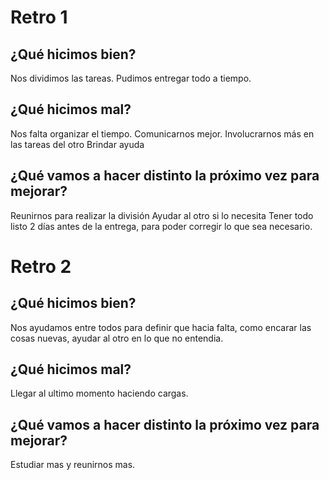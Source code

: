 
<h1>Retro 1</h1>

<h2>¿Qué hicimos bien? </h2>
Nos dividimos las tareas.
Pudimos entregar todo a tiempo. 

<h2> ¿Qué hicimos mal? </h2>
Nos falta organizar el tiempo.
Comunicarnos mejor.
Involucrarnos más en las tareas del otro
Brindar ayuda

<h2> ¿Qué vamos a hacer distinto la próximo vez para mejorar?</h2>
Reunirnos para realizar la división
Ayudar al otro si lo necesita
Tener todo listo 2 días antes de la entrega, para poder corregir lo que sea necesario. 


<h1>Retro 2</h1>

<h2>¿Qué hicimos bien?</h2>
Nos ayudamos entre todos para definir que hacia falta, como encarar las cosas nuevas, ayudar al otro en lo que no entendia.

<h2>¿Qué hicimos mal?</h2>
Llegar al ultimo momento haciendo cargas. 

<h2>¿Qué vamos a hacer distinto la próximo vez para mejorar?</h2>
Estudiar mas y reunirnos mas.

